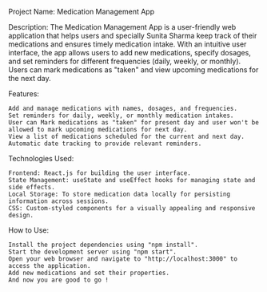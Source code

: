 Project Name: Medication Management App


Description:
The Medication Management App is a user-friendly web application that helps users and specially Sunita Sharma keep track of their medications and ensures timely medication intake. With an intuitive user interface, the app allows users to add new medications, specify dosages, and set reminders for different frequencies (daily, weekly, or monthly). Users can mark medications as "taken"  and view upcoming medications for the next day.

Features:

    Add and manage medications with names, dosages, and frequencies.
    Set reminders for daily, weekly, or monthly medication intakes.
    User can Mark medications as "taken" for present day and user won't be allowed to mark upcoming medications for next day.
    View a list of medications scheduled for the current and next day.
    Automatic date tracking to provide relevant reminders.

Technologies Used:

    Frontend: React.js for building the user interface.
    State Management: useState and useEffect hooks for managing state and side effects.
    Local Storage: To store medication data locally for persisting information across sessions.
    CSS: Custom-styled components for a visually appealing and responsive design.

How to Use:

    Install the project dependencies using "npm install".
    Start the development server using "npm start".
    Open your web browser and navigate to "http://localhost:3000" to access the application.
    Add new medications and set their properties.
    And now you are good to go !

